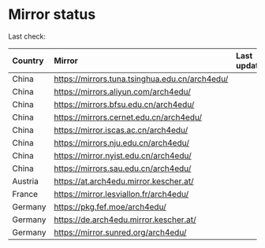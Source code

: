 <script src="./time.js"></script>
# Mirror status
Last check: <script type="text/javascript">localize(1739442230.898593);</script>

|Country|Mirror|Last update|
|:------|:-----|:----------|
|China|https://mirrors.tuna.tsinghua.edu.cn/arch4edu/|<script type="text/javascript">localize(1739428885);</script>|
|China|https://mirrors.aliyun.com/arch4edu/|<script type="text/javascript">localize(1739386454);</script>|
|China|https://mirrors.bfsu.edu.cn/arch4edu/|<script type="text/javascript">localize(1739386454);</script>|
|China|https://mirrors.cernet.edu.cn/arch4edu/|<script type="text/javascript">localize(1739428885);</script>|
|China|https://mirror.iscas.ac.cn/arch4edu/|<script type="text/javascript">localize(1739428885);</script>|
|China|https://mirrors.nju.edu.cn/arch4edu/|<script type="text/javascript">localize(1739169766);</script>|
|China|https://mirror.nyist.edu.cn/arch4edu/|<script type="text/javascript">localize(1739386454);</script>|
|China|https://mirrors.sau.edu.cn/arch4edu/|<script type="text/javascript">localize(1731653531);</script>|
|Austria|https://at.arch4edu.mirror.kescher.at/|<script type="text/javascript">localize(1739386454);</script>|
|France|https://mirror.lesviallon.fr/arch4edu/|<script type="text/javascript">localize(1739386454);</script>|
|Germany|https://pkg.fef.moe/arch4edu/|<script type="text/javascript">localize(1739386454);</script>|
|Germany|https://de.arch4edu.mirror.kescher.at/|<script type="text/javascript">localize(1739386454);</script>|
|Germany|https://mirror.sunred.org/arch4edu/|<script type="text/javascript">localize(1739386454);</script>|

<script src="./tablefilter/tablefilter.js"></script>
<script src="./table.js"></script>